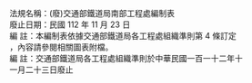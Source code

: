 法規名稱：(廢)交通部鐵道局南部工程處編制表  
廢止日期：民國 112 年 11 月 23 日  
編 註：本編制表依據交通部鐵道局各工程處組織準則第 4 條訂定  
，內容請參閱相關圖表附檔。  
編 註：交通部鐵道局各工程處組織準則於中華民國一百一十二年十  
一月二十三日廢止  



